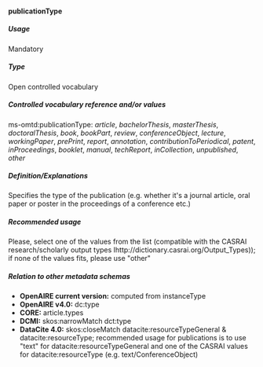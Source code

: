 #### publicationType
##### Usage
Mandatory
##### Type
Open controlled vocabulary
##### Controlled vocabulary reference and/or values
ms-omtd:publicationType: _article_, _bachelorThesis_, _masterThesis_, _doctoralThesis_, _book_, _bookPart_, _review_, _conferenceObject_, _lecture_, _workingPaper_, _prePrint_, _report_, _annotation_, _contributionToPeriodical_, _patent_, _inProceedings_, _booklet_, _manual_, _techReport_, _inCollection_, _unpublished_, _other_
##### Definition/Explanations
Specifies the type of the publication (e.g. whether it's a journal article, oral paper or poster in the proceedings of a conference etc.)
##### Recommended usage
Please, select one of the values from the list (compatible with the CASRAI research/scholarly output types Ihttp://dictionary.casrai.org/Output_Types)); if none of the values fits, please use "other"
##### Relation to other metadata schemas
* **OpenAIRE current version:** computed from instanceType 
* **OpenAIRE v4.0:** dc:type
* **CORE:** article.types
* **DCMI:** skos:narrowMatch dct:type
* **DataCite 4.0:** skos:closeMatch datacite:resourceTypeGeneral & datacite:resourceType; recommended usage for publications is to use "text" for datacite:resourceTypeGeneral and one of the CASRAI values for datacite:resourceType (e.g. text/ConferenceObject)
